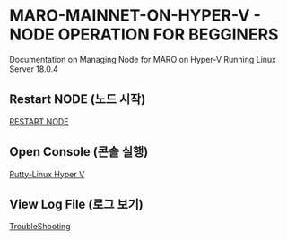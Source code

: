 # MARO-MAINNET-ON-HYPER-V - NODE OPERATION FOR BEGGINERS
Documentation on Managing Node for MARO on Hyper-V Running Linux Server 18.0.4

## Restart NODE (노드 시작)

[RESTART NODE](https://github.com/achuchavo/MARO-NODE-HYPERV-FOR-BEGINNERS/blob/main/RESTART%20NODE.md)

## Open Console (콘솔 실행)
[Putty-Linux Hyper V](https://github.com/achuchavo/MARO-MAINNET-ON-HYPER-V/blob/main/Connect%20Putty%20to%20Hyper-V%20Linux.md)

## View Log File (로그 보기)
[TroubleShooting](https://github.com/achuchavo/MARO-MAINNET-ON-HYPER-V/blob/main/TROUBLESHOOTING.md)
